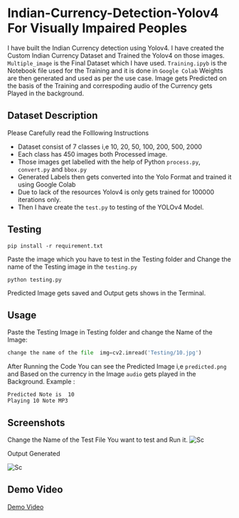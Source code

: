 Indian-Currency-Detection-Yolov4 For Visually Impaired Peoples
=============
I have built the Indian Currency detection using Yolov4.
I have created the Custom Indian Currency Dataset and Trained the Yolov4 on those images.
`Multiple_image` is the Final Dataset which I have used.
`Training.ipyb` is the Notebook file used for the Training and it is done in `Google Colab`
Weights are then generated and used as per the use case.
Image gets Predicted on the basis of the Training and correspoding audio of the Currency gets Played in the background.


Dataset Description
-------

Please Carefully read the Folllowing Instructions
* Dataset consist of 7 classes i,e 10, 20, 50, 100, 200, 500, 2000
* Each class has 450 images both Processed image.
* Those images get labelled with the help of Python `process.py`, `convert.py` and `bbox.py`
* Generated Labels then gets converted into the Yolo Format and trained it using Google Colab
* Due to lack of the resources Yolov4 is only gets trained for 100000 iterations only.
* Then I have create the `test.py` to testing of the YOLOv4 Model.

Testing
-----------

```
pip install -r requirement.txt
```

Paste the image which you have to test in the Testing folder and Change the name of the Testing image in the `testing.py`

```
python testing.py
```

Predicted Image gets saved and Output gets shows in the Terminal.

Usage
-----

Paste the Testing Image in Testing folder and change the Name of the Image:

```python
change the name of the file  img=cv2.imread('Testing/10.jpg')
```

After Running the Code You can see the Predicted Image i,e `predicted.png` and Based on the currency in the Image `audio` gets played in the Background. 
Example :

```
Predicted Note is  10
Playing 10 Note MP3
```

Screenshots
-----------
Change the Name of the Test File You want to test and Run it.
![Sc](https://i.imgur.com/B8RP4vg.png)

Output Generated

![Sc](https://i.imgur.com/usgkAL2.png)

Demo Video
-----------
[Demo Video](https://imgur.com/VnzVFm2)




